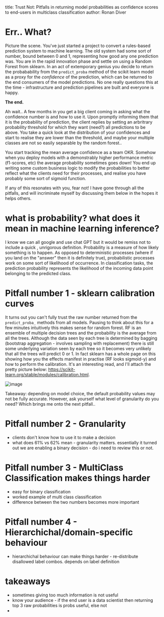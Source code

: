 title: Trust Not: Pitfalls in returning model probabilities as confidence scores to end-users in multiclass classification
author: Ronan Diver

# Err.. What?

Picture the scene. You've just started a project to convert a rules-based prediction system to machine learning. The old system had some sort of number, bound between 0 and 1, representing how good any one prediction was. You are in the rapid innovation phase and settle on using a Random Forest from sklearn. In an act of extemporary genius you decide to return the probabability from the `predict_proba` method of the scikit learn model as a proxy for the _confidence_ of the prediction, which can be returned to the end consumers of the model predictions. No one really questions this at the time - infrastructure and prediction pipelines are built and everyone is happy. 

**The end.**

Ah wait.. A few months in you get a big client coming in asking what the confidence number is and how to use it. Upon promptly informing them that it is the probability of prediction, the client replies by setting an arbritrary probability threshold for which they want (need?) all predictions to be above. You take a quick look at the distribution of your confidences and start to realise they are lower than the threshold, and maybe your multiple classes are not so easily separable by the random forest..

You start tracking the mean average confidence as a team OKR. Somehow when you deploy models with a demonstrably higher performance metric (f1-scores, etc) the average probability sometimes goes down! You end up writing some custom business logic to modify the probabilities to better reflect what the clients need for their processes, and realise you have probably some sort of sigmoid function. 

If any of this resonates with you, fear not! I have gone through all the pitfalls, and will incriminate myself by discussing them below in the hopes it helps others.


# what is probability? what does it mean in machine learning inference?
I know we can all google and use chat GPT but it would be remiss not to include a quick , unrigorous definition. Probability is a measure of how likely something is to happen. As opposed to deterministic processes (where if you land on the "answer" then it is definitely true), probabilistic processes work on some sort of likelihood of occurrence. 
In classification tasks, the prediction probability represents the likelihood of the incoming data point belonging to the predicted class.

# Pitfall number 1 - sklearn calibration curves
It turns out you can't fully trust the raw number returned from the `predict_proba_` methods from all models. Pausing to think about this for a few minutes intuitively this makes sense for random forest. RF is an ensemble of multiple decision trees and the probability is the average from all the trees. Although the data seen by each tree is determined by bagging (bootstrap aggregation - involves sampling with replacement) there is still some underlying variation seen by each tree so it becomes very unlikely that all the trees will predict 0 or 1. In fact sklearn has a whole page on this showing how you the effects manifest in practise (RF looks sigmoid-y) and how to perform the calibration. It's an interesting read, and I'll attach the pretty picture below: https://scikit-learn.org/stable/modules/calibration.html.

![image](https://github.com/ronand97/ramblings/assets/45203963/d6119b19-60c4-482f-ac70-010b4c4b3d06)

Takeaway: depending on model choice, the default probability values may not be fully accurate. However, ask yourself what level of granularity do you need? Which brings me onto the next pitfall..

# Pitfall number 2 - Granularity

* clients don't know how to use it to make a decision
* what does 61% vs 62% mean - granularity matters. essentially it turned out we are enabling a binary decision - do i need to review this or not.

# Pitfall number 3 - MultiClass Classification makes things harder
* easy for binary classification
* worked example of multi class classification
* difference between the two numbers becomes more important

  
# Pitfall number 4 - Hierarchichal/domain-specific behaviour 
* hierarchichal behaviour can make things harder - re-distribute disallowed label combos. depends on label definition


# takeaways
* sometimes giving too much information is not useful
* know your audience - if the end user is a data scientist then returning top 3 raw probabilities is probs useful, else not
* 

